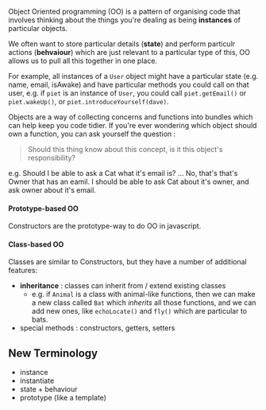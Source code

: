 Object Oriented programming (OO) is a pattern of organising code that involves thinking about the things you're dealing as being **instances** of particular objects.

We often want to store particular details (**state**) and perform particulr actions (**behvaiour**) which are just relevant to a particular type of this, OO allows us to pull all this together in one place.

For example, all instances of a `User` object might have a particular state (e.g. name, email, isAwake) and have particular methods you could call on that user, e.g. if `piet` is an instance of `User`, you could call `piet.getEmail()` or `piet.wakeUp()`, or `piet.introduceYourself(dave)`.

Objects are a way of collecting concerns and functions into bundles which can help keep you code tidier.
If you're ever wondering which object should own a function, you can ask yourself the question :

> Should this thing know about this concept, is it this object's responsibility?

e.g. Should I be able to ask a Cat what it's email is? ... No, that's that's Owner that has an eamil. I should be able to ask Cat about it's owner, and ask owner about it's email.


#### Prototype-based OO

Constructors are the prototype-way to do OO in javascript.


#### Class-based OO

Classes are similar to Constructors, but they have a number of additional features:
  - **inheritance** : classes can inherit from / extend existing classes
    - e.g. if `Animal` is a class with animal-like functions, then we can make a new class called `Bat` which _inherits_ all those functions, and we can add new ones, like `echoLocate()` and `fly()` which are particular to bats.
  - special methods : constructors, getters, setters


## New Terminology

- instance
- instantiate
- state + behaviour
- prototype (like a template)

